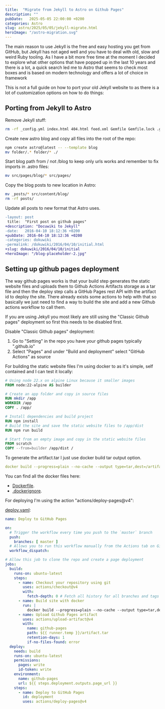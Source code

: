 ```yaml
---
title:  "Migrate from Jekyll to Astro on Github Pages"
description: ""
pubDate:   2025-05-05 22:00:00 +0200
categories: Astro
slug: astro/2025/05/05/jekyll-migrate.html
heroImage: "/astro-migration.svg"
---
```


The main reason to use Jekyll is the free and easy hosting you get from GitHub, but Jekyll has not aged well and you have to deal with old, slow and weird Ruby tooling. As I have a bit more free time at the moment I decided to explore what other options that have popped up in the last 10 years and there is a lot, a quick search led me to Astro that seems to check most boxes and is based on modern technology and offers a lot of choice in framework

This is not a full guide on how to port your old Jekyll website to as there is a lot of customization options on how to do things:

## Porting from Jekyll to Astro

Remove Jekyll stuff:

``` bash
rm -rf _config.yml index.html 404.html feed.xml Gemfile Gemfile.lock .gitignore _includes _layouts _sass css
```

Create new astro blog and copy all files into the root of the repo:
``` bash
npm create astro@latest -- --template blog
mv folder/.* folder/* ./
```

Start blog path from / not /blog to keep only urls works and remember to fix imports in .astro files:

``` bash
mv src/pages/blog/* src/pages/
```

Copy the blog posts to new location in Astro:

``` bash
mv _posts/* src/content/blog/
rm -rf posts/
```

Update all posts to new format that Astro uses.

``` diff
-layout: post
 title:  "First post on github pages"
+description: "Docuwiki to Jekyll"
-date:   2016-04-10 18:12:36 +0200
+pubDate: 2016-04-10 18:12:36 +0200
-categories: dokuwiki
-permalink: /dokuwiki/2016/04/10/initial.html
+slug: dokuwiki/2016/04/10/initial
+heroImage: "/blog-placeholder-2.jpg"
```

## Setting up github pages deployment

The way github pages works is that your build step generates the static website files and uploads them to Github Actions Artifacts storage as a tar file and then the deploy step calls a GitHub Pages rest API with the artifact id to deploy the site. There already exists some actions to help with that so basically we just need to find a way to build the site and add a new Github actions workflow to call them.

If you are using Jekyll you most likely are still using the "Classic Github pages" deployment so first this needs to be disabled first.

Disable "Classic Github pages" deployment:

1. Go to "Setting" in the repo you have your github pages typically "<github id>.github.io"
2. Select "Pages" and under "Build and deployment" select "GitHub Actions" as source

For building the static website files I'm using docker to as it's simple, self contained and I can test it locally:

``` dockerfile
# Using node 22.x on alpine Linux because it smaller images
FROM node:22-alpine AS builder

# Create an app folder and copy in source files
RUN mkdir /app
WORKDIR /app
COPY . /app/

# Install dependencies and build project
RUN npm install
# Build the site and save the static website files to /app/dist
RUN npm run build

# Start from an empty image and copy in the static website files 
FROM scratch
COPY --from=builder /app/dist /
```

To generate the artifact.tar I just use docker build tar output option.

```yaml
docker build --progress=plain --no-cache --output type=tar,dest=/artifact.tar .
```

You can find all the docker files here:

* [Dockerfile](https://github.com/tlbdk/tlbdk.github.io/tree/master/Dockerfile).
* [.dockerignore](https://github.com/tlbdk/tlbdk.github.io/tree/master/.dockerignore).

For deploying I'm using the action "actions/deploy-pages@v4": 

[deploy.yaml](https://github.com/tlbdk/tlbdk.github.io/tree/master/.github/workflows/deploy.yaml):
``` yaml
name: Deploy to GitHub Pages

on:
  # Trigger the workflow every time you push to the `master` branch
  push:
    branches: [ master ]
  # Allows you to run this workflow manually from the Actions tab on GitHub.
  workflow_dispatch:

# Allow this job to clone the repo and create a page deployment
jobs:
  build:
    runs-on: ubuntu-latest
    steps:
      - name: Checkout your repository using git
        uses: actions/checkout@v4
        with:
          fetch-depth: 0 # Fetch all history for all branches and tags
      - name: Build site with docker
        run: |
          docker build --progress=plain --no-cache --output type=tar,dest=${{ runner.temp }}/artifact.tar .
      - name: Upload Github Pages artifact
        uses: actions/upload-artifact@v4
        with:
          name: github-pages
          path: ${{ runner.temp }}/artifact.tar
          retention-days: 1
          if-no-files-found: error
  deploy:
    needs: build
    runs-on: ubuntu-latest
    permissions:
      pages: write
      id-token: write
    environment:
      name: github-pages
      url: ${{ steps.deployment.outputs.page_url }}
    steps:
      - name: Deploy to GitHub Pages
        id: deployment
        uses: actions/deploy-pages@v4
```



